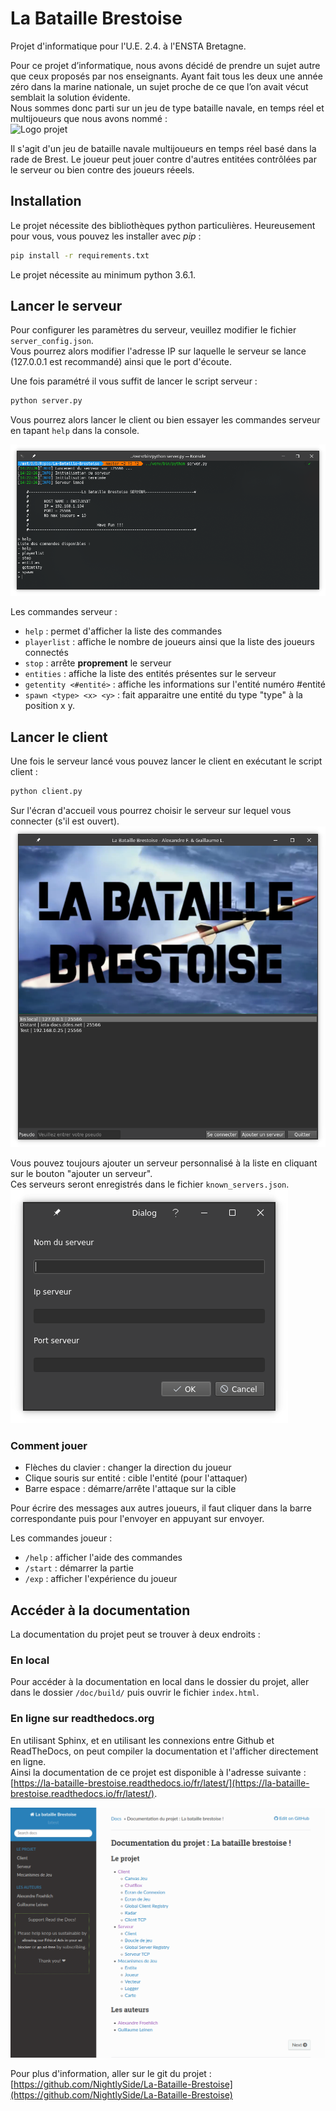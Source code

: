 # La Bataille Brestoise
Projet d'informatique pour l'U.E. 2.4. à l'ENSTA Bretagne.  

Pour ce projet d’informatique, nous avons décidé de prendre un sujet autre que
ceux proposés par nos enseignants. Ayant fait tous les deux une année zéro dans la
marine nationale, un sujet proche de ce que l’on avait vécut semblait la solution
évidente.  
Nous sommes donc parti sur un jeu de type bataille navale, en temps réel et
multijoueurs que nous avons nommé :  
![Logo projet](rapports/1ère%20phase/imgs/logo.png)

Il s'agit d'un jeu de bataille navale multijoueurs en temps réel basé dans la rade de Brest. Le joueur peut jouer contre d'autres entitées contrôlées par le serveur ou bien contre des joueurs réeels.

## Installation
Le projet nécessite des bibliothèques python particulières. Heureusement pour vous, vous pouvez les installer avec *pip* :  
```bash
pip install -r requirements.txt
```

Le projet nécessite au minimum python 3.6.1.

## Lancer le serveur
Pour configurer les paramètres du serveur, veuillez modifier le fichier `server_config.json`.  
Vous pourrez alors modifier l'adresse IP sur laquelle le serveur se lance (127.0.0.1 est recommandé) ainsi que le port d'écoute.  

Une fois paramétré il vous suffit de lancer le script serveur :   
```bash
python server.py
```  
Vous pourrez alors lancer le client ou bien essayer les commandes serveur en tapant `help` dans la console.

![Console serveur](documentation/console_serveur.png)

Les commandes serveur :
* `help` : permet d'afficher la liste des commandes
* `playerlist` : affiche le nombre de joueurs ainsi que la liste des joueurs connectés
* `stop` : arrête **proprement** le serveur
* `entities` : affiche la liste des entités présentes sur le serveur
* `getentity <#entité>` : affiche les informations sur l'entité numéro #entité
* `spawn <type> <x> <y>` : fait apparaitre une entité du type "type" à la position x y.

## Lancer le client
Une fois le serveur lancé vous pouvez lancer le client en exécutant le script client :  
```bash
python client.py
```

Sur l'écran d'accueil vous pourrez choisir le serveur sur lequel vous connecter (s'il est ouvert).
![Ecran connexion](documentation/ecran_connexion.png)

Vous pouvez toujours ajouter un serveur personnalisé à la liste en cliquant sur le bouton "ajouter un serveur".  
Ces serveurs seront enregistrés dans le fichier `known_servers.json`.  
![Ajout serveur](documentation/ajout_serveur.png)

### Comment jouer

* Flèches du clavier : changer la direction du joueur
* Clique souris sur entité : cible l'entité (pour l'attaquer)
* Barre espace : démarre/arrête l'attaque sur la cible

Pour écrire des messages aux autres joueurs, il faut cliquer dans la barre correspondante puis pour l'envoyer en appuyant sur envoyer.

Les commandes joueur :
* `/help` : afficher l'aide des commandes
* `/start` : démarrer la partie
* `/exp` : afficher l'expérience du joueur

## Accéder à la documentation
La documentation du projet peut se trouver à deux endroits :

### En local
Pour accéder à la documentation en local dans le dossier du projet, aller dans le dossier `/doc/build/` puis ouvrir le fichier `index.html`.

### En ligne sur readthedocs.org
En utilisant Sphinx, et en utilisant les connexions entre Github et ReadTheDocs, on peut compiler la documentation et l'afficher directement en ligne.  
Ainsi la documentation de ce projet est disponible à l'adresse suivante :  
[https://la-bataille-brestoise.readthedocs.io/fr/latest/](https://la-bataille-brestoise.readthedocs.io/fr/latest/).

![Documentation RTD](documentation/docs_rtd.png)

Pour plus d'information, aller sur le git du projet : [https://github.com/NightlySide/La-Bataille-Brestoise](https://github.com/NightlySide/La-Bataille-Brestoise)